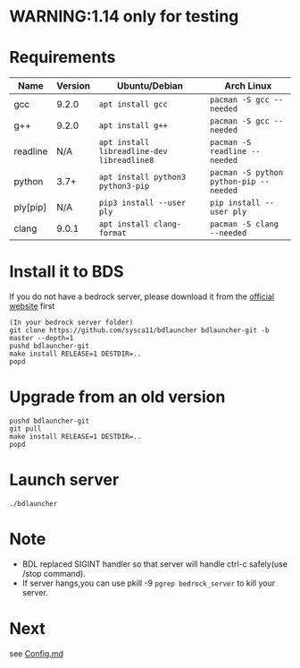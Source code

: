 # WARNING:1.14 only for testing

# Requirements

| Name | Version | Ubuntu/Debian | Arch Linux |
| - | - | - | - |
| gcc | 9.2.0 | `apt install gcc` | `pacman -S gcc --needed` |
| g++ | 9.2.0 | `apt install g++` | `pacman -S gcc --needed` |
| readline | N/A | `apt install libreadline-dev libreadline8` | `pacman -S readline --needed` |
| python | 3.7+ | `apt install python3 python3-pip` | `pacman -S python python-pip --needed` |
| ply[pip] | N/A | `pip3 install --user ply` | `pip install --user ply` |
| clang | 9.0.1 | `apt install clang-format` | `pacman -S clang --needed` |
# Install it to BDS

If you do not have a bedrock server, please download it from the [official website](https://www.minecraft.net/download/server/bedrock/) first

```
(In your bedrock server folder)
git clone https://github.com/sysca11/bdlauncher bdlauncher-git -b master --depth=1
pushd bdlauncher-git
make install RELEASE=1 DESTDIR=..
popd
```

# Upgrade from an old version

```
pushd bdlauncher-git
git pull
make install RELEASE=1 DESTDIR=..
popd
```

# Launch server

`./bdlauncher`

# Note

* BDL replaced SIGINT handler so that server will handle ctrl-c safely(use /stop command).
* If server hangs,you can use pkill -9 `pgrep bedrock_server` to kill your server.

# Next

see [Config.md](Config.md)
